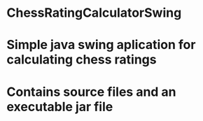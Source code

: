 # ChessRatingCalculatorSwing
# Simple java swing aplication for calculating chess ratings
# Contains source files and an executable jar file
